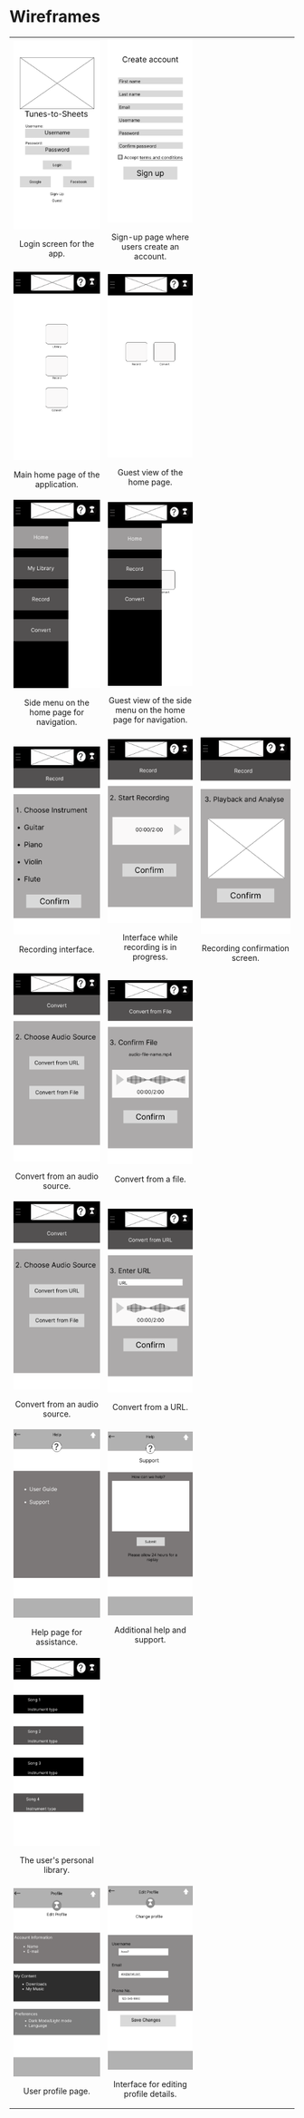 # Wireframes

<table>
  <tr>
    <td>
      <img src="https://github.com/ChicoState/ux-Tunes-to-Sheets/blob/b6eaa03d36a9617ddc40cec4116e174e678a38f8/wireframes/Wireframe_Login.png" width="500"/>
      <p style="text-align: center;">Login screen for the app.</p>
    </td>
    <td>
      <img src="https://github.com/ChicoState/ux-Tunes-to-Sheets/blob/b6eaa03d36a9617ddc40cec4116e174e678a38f8/wireframes/Wireframe%20-%20Sign%20up.png" width="500"/>
      <p style="text-align: center;">Sign-up page where users create an account.</p>
    </td>
  </tr>
  <tr>
    <td>
      <img src="https://github.com/ChicoState/ux-Tunes-to-Sheets/blob/b6eaa03d36a9617ddc40cec4116e174e678a38f8/wireframes/Wireframe%20-%20Home%20Page.png" width="300"/>
      <p style="text-align: center;">Main home page of the application.</p>
    </td>
    <td>
      <img src="https://github.com/ChicoState/ux-Tunes-to-Sheets/blob/b6eaa03d36a9617ddc40cec4116e174e678a38f8/wireframes/Wireframe%20-%20Home%20Page%20-Guest.png" width="300"/>
      <p style="text-align: center;">Guest view of the home page.</p>
    </td>
  </tr>
  <tr>
    <td>
      <img src="https://github.com/ChicoState/ux-Tunes-to-Sheets/blob/fc14e38e971ab8f95ae1e8f59c14ce68a138bd23/wireframes/Wireframe%20-%20Sidemenu.png" width="300"/>
      <p style="text-align: center;">Side menu on the home page for navigation.</p>
    </td>
    <td>
      <img src="https://github.com/ChicoState/ux-Tunes-to-Sheets/blob/b4536b840c984a2ac812424d9e6725bb5c4930c6/wireframes/Wireframe%20-%20Sidemenu%20-%20Guest.png" width="300"/>
      <p style="text-align: center;">Guest view of the side menu on the home page for navigation.</p>
    </td>
  </tr>
  <tr>
    <td>
      <img src="https://github.com/ChicoState/ux-Tunes-to-Sheets/blob/b6eaa03d36a9617ddc40cec4116e174e678a38f8/wireframes/Wireframe%20-%20Record.png" width="600"/>
      <p style="text-align: center;">Recording interface.</p>
    </td>
    <td>
      <img src="https://github.com/ChicoState/ux-Tunes-to-Sheets/blob/b6eaa03d36a9617ddc40cec4116e174e678a38f8/wireframes/Wireframe%20-%20Record%202.png" width="600"/>
      <p style="text-align: center;">Interface while recording is in progress.</p>
    </td>
    <td>
      <img src="https://github.com/ChicoState/ux-Tunes-to-Sheets/blob/b6eaa03d36a9617ddc40cec4116e174e678a38f8/wireframes/Wireframe%20-%20Record%203.png" width="600"/>
      <p style="text-align: center;">Recording confirmation screen.</p>
    </td>
  </tr>
  <tr>
    <td>
      <img src="https://github.com/ChicoState/ux-Tunes-to-Sheets/blob/b6eaa03d36a9617ddc40cec4116e174e678a38f8/wireframes/Wireframe%20-%20Convert%20Audio%20Source.png" width="300"/>
      <p style="text-align: center;">Convert from an audio source.</p>
    </td>
    <td>
      <img src="https://github.com/ChicoState/ux-Tunes-to-Sheets/blob/8d7cd91f6eb909999e31f8fdb6408a2d3b6c23fe/wireframes/Wireframe%20-%20Convert%20File.png" width="300"/>
      <p style="text-align: center;">Convert from a file.</p>
    </td>
  </tr>
  <tr>
    <td>
      <img src="https://github.com/ChicoState/ux-Tunes-to-Sheets/blob/b6eaa03d36a9617ddc40cec4116e174e678a38f8/wireframes/Wireframe%20-%20Convert%20Audio%20Source.png" width="300"/>
      <p style="text-align: center;">Convert from an audio source.</p>
    </td>
    <td>
      <img src="https://github.com/ChicoState/ux-Tunes-to-Sheets/blob/8d7cd91f6eb909999e31f8fdb6408a2d3b6c23fe/wireframes/Wireframe%20-%20Convert%20URL.png" width="300"/>
      <p style="text-align: center;">Convert from a URL.</p>
    </td>
  </tr>
  <tr>
    <td>
      <img src="https://github.com/ChicoState/ux-Tunes-to-Sheets/blob/b6eaa03d36a9617ddc40cec4116e174e678a38f8/wireframes/Wireframe%20-%20Help.png" width="300"/>
      <p style="text-align: center;">Help page for assistance.</p>
    </td>
    <td>
      <img src="https://github.com/ChicoState/ux-Tunes-to-Sheets/blob/b6eaa03d36a9617ddc40cec4116e174e678a38f8/wireframes/Wireframe%20-%20Help%202.png" width="300"/>
      <p style="text-align: center;">Additional help and support.</p>
    </td>
  </tr>
  <tr>
    <td>
      <img src="https://github.com/ChicoState/ux-Tunes-to-Sheets/blob/b6eaa03d36a9617ddc40cec4116e174e678a38f8/wireframes/Wireframe%20-%20My%20Library.png"/>
      <p style="text-align: center;">The user's personal library.</p>
    </td>
  </tr>
  <tr>
    <td>
      <img src="https://github.com/ChicoState/ux-Tunes-to-Sheets/blob/b6eaa03d36a9617ddc40cec4116e174e678a38f8/wireframes/Wireframe%20-%20Profile.png" width="300"/>
      <p style="text-align: center;">User profile page.</p>
    </td>
    <td>
      <img src="https://github.com/ChicoState/ux-Tunes-to-Sheets/blob/b6eaa03d36a9617ddc40cec4116e174e678a38f8/wireframes/Wireframe%20-%20Edit%20Profile.png" width="300"/>
      <p style="text-align: center;">Interface for editing profile details.</p>
    </td>
  </tr>
</table>
